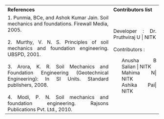 <table style="text-align: justify;">
<tr style="background-color: transparent;">
  <th>References</th>
    <th>Contributors list</th>
  </tr>
  <tr style="background-color: transparent;">
  <td>
    1. Punmia, BCe, and Ashok Kumar Jain. Soil mechanics and foundations. Firewall Media, 2005.</br></br>
    2. Murthy, V. N. S. Principles of soil mechanics and foundation engineering. UBSPD, 2001.</br></br>
    3. Arora, K. R. Soil Mechanics and Foundation Engineering (Geotechnical Engineering): In SI Units. Standard publishers, 2008.</br></br>
    4. Modi, P. N. Soil mechanics and foundation engineering. Rajsons Publications Pvt. Ltd., 2010.</td>
    <td>Developer : Dr. Pruthviraj U | NITK</br></br>
    Contributors :
    <ul style="list-style-type: none;">
    <li>Anusha B Salian | NITK</li>
    <li>Mahima N| NITK</li>
    <li>Ashika Pai| NITK</li>
    </ul></td>
  </tr>
</table>
